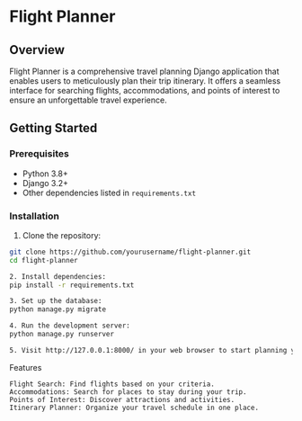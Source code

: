 # Flight Planner

## Overview

Flight Planner is a comprehensive travel planning Django application that enables users to meticulously plan their trip itinerary. It offers a seamless interface for searching flights, accommodations, and points of interest to ensure an unforgettable travel experience.

## Getting Started

### Prerequisites

- Python 3.8+
- Django 3.2+
- Other dependencies listed in `requirements.txt`

### Installation

1. Clone the repository:

```bash
git clone https://github.com/yourusername/flight-planner.git
cd flight-planner
```

```bash
2. Install dependencies:
pip install -r requirements.txt
```

```bash
3. Set up the database:
python manage.py migrate
```

```bash
4. Run the development server:
python manage.py runserver
```

```bash
5. Visit http://127.0.0.1:8000/ in your web browser to start planning your trip.
```

Features

    Flight Search: Find flights based on your criteria.
    Accommodations: Search for places to stay during your trip.
    Points of Interest: Discover attractions and activities.
    Itinerary Planner: Organize your travel schedule in one place.
